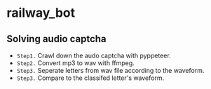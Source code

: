 # railway_bot
Solving audio captcha
---
* `Step1.` Crawl down the audo captcha with pyppeteer.
* `Step2.` Convert mp3 to wav with ffmpeg.
* `Step3.` Seperate letters from wav file according to the waveform.
* `Step3.` Compare to the classifed letter's waveform.


